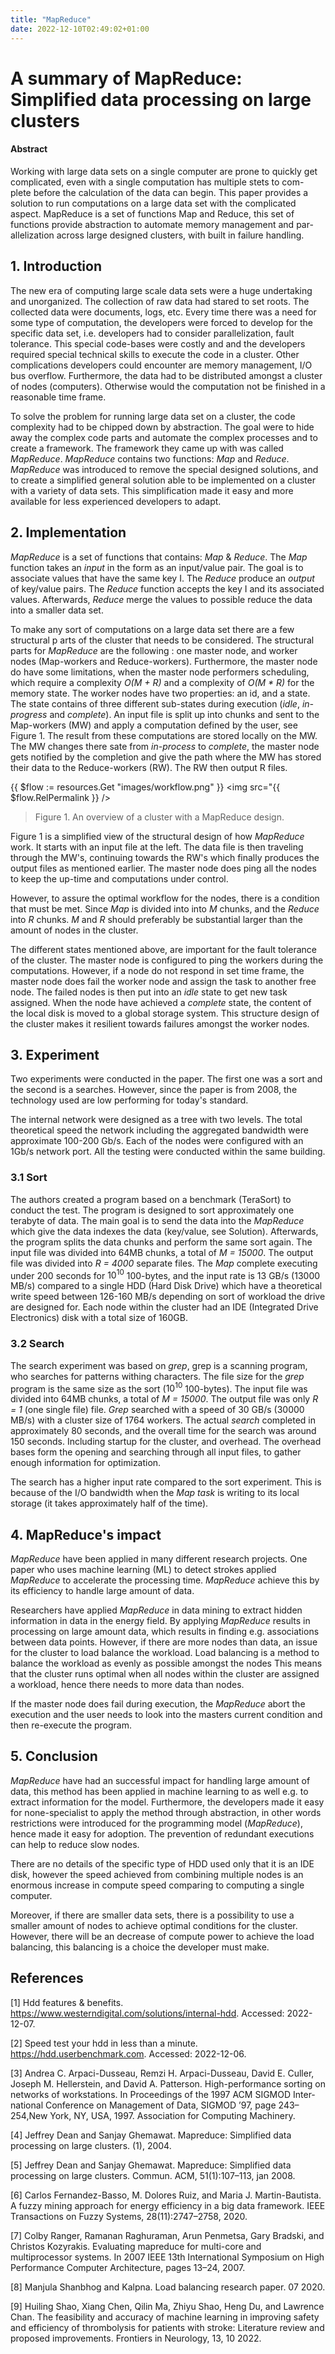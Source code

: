 ```yaml
---
title: "MapReduce"
date: 2022-12-10T02:49:02+01:00
---
```

# A summary of MapReduce: Simplified data processing on large clusters

#### Abstract
Working with large data sets on a single computer are prone to quickly
get complicated, even with a single computation has multiple stets to com-
plete before the calculation of the data can begin. This paper provides
a solution to run computations on a large data set with the complicated
aspect. MapReduce is a set of functions Map and Reduce, this set of
functions provide abstraction to automate memory management and par-
allelization across large designed clusters, with built in failure handling.

## 1. Introduction
The new era of computing large scale data sets were a huge undertaking and unorganized. The collection of raw 
data had stared to set roots. The collected data were documents, logs, etc. Every time there was a need for some 
type of computation, the developers were forced to develop for the specific data set, i.e. developers had to consider
parallelization, fault tolerance. This special code-bases were costly and and the developers required special technical 
skills to execute the code in a cluster. Other complications developers could encounter are memory management, I/O bus 
overflow. Furthermore, the data had to be distributed amongst a cluster of nodes (computers). Otherwise would the 
computation not be finished in a reasonable time frame. 

To solve the problem for running large data set on a cluster, the code complexity had to be chipped down by abstraction. 
The goal were to hide away the complex code parts and automate the complex processes and to create a framework. 
The framework they came up with was called *MapReduce*. *MapReduce* contains two functions: *Map* and *Reduce*. 
*MapReduce* was introduced to remove the special designed solutions, and to create a simplified general solution able 
to be implemented on a cluster with a variety of data sets. This simplification made it easy and more available for less 
experienced developers to adapt. 

## 2. Implementation
*MapReduce* is a set of functions that contains: *Map* & *Reduce*. The *Map* function takes an *input* in the 
form as an input/value pair. The goal is to associate values that have the same key I. The *Reduce* produce an *output*
 of key/value pairs. The *Reduce* function accepts the key I and its associated values. Afterwards, *Reduce* merge 
 the values to possible reduce the data into a smaller data set.

To make any sort of computations on a large data set there are a few structural p
arts of the cluster that needs to be considered. The structural parts for *MapReduce*
are the following : one master node, and worker nodes (Map-workers and Reduce-workers). Furthermore, 
the master node do have some limitations, when the master node performers scheduling, which require a 
complexity *O(M + R)* and a complexity of *O(M * R)* for the memory state. The worker nodes have 
two properties: an id, and a state. The state contains of three different sub-states during execution (*idle*, 
*in-progress* and *complete*). An input file is split up into chunks and sent to the Map-workers (MW) and 
apply a computation defined by the user, see Figure 1. The result from these computations are stored locally on 
the MW. The MW changes there sate from *in-process* to *complete*, the master node gets notified by the 
completion and give the path where the MW has stored their data to the Reduce-workers (RW). The RW then output R files.

{{ $flow := resources.Get "images/workflow.png" }}
<img src="{{ $flow.RelPermalink }} />

> Figure 1. An overview of a cluster with a MapReduce design.

Figure 1 is a simplified view of the structural design of how *MapReduce* work. It starts with an input file at the left. The data file is then traveling through the MW's, continuing towards the RW's which finally produces the output files as mentioned earlier. The master node does ping all the nodes to keep the up-time and computations under control.

However, to assure the optimal workflow for the nodes, there is a condition that must be met. Since *Map* is divided into into *M* chunks, and the *Reduce* into *R* chunks. *M* and *R* should preferably be substantial larger than the amount of nodes in the cluster.

The different states mentioned above, are important for the fault tolerance of the cluster. The master node is configured to ping the workers during the computations. However, if a node do not respond in set time frame, the master node does fail the worker node and assign the task to another free node. The failed nodes is then put into an *idle* state to get new task assigned. When the node have achieved a *complete* state, the content of the local disk is moved to a global storage system. This structure design of the cluster makes it resilient towards failures amongst the worker nodes.  

## 3. Experiment
Two experiments were conducted in the paper. The first one was a sort and the second is a searches. However, since the paper is from 2008, the technology used are low performing for today's standard.

The internal network were designed as a tree with two levels. The total theoretical speed the network including the aggregated bandwidth were approximate 100-200 Gb/s. Each of the nodes were configured with an 1Gb/s network port. All the testing were conducted within the same building.

### 3.1 Sort
The authors created a program based on a benchmark (TeraSort) to conduct the test. The program is designed to sort approximately one terabyte of data. The main goal is to send the data into the *MapReduce* which give the data indexes the data (key/value, see Solution). Afterwards, the program splits the data chunks and perform the same sort again. The input file was divided into 64MB chunks, a total of *M = 15000*. The output file was divided into *R = 4000* separate files. The *Map* complete executing under 200 seconds for $10^{10}$ 100-bytes, and the input rate is 13 GB/s (13000 MB/s) compared to a single HDD (Hard Disk Drive) which have a theoretical write speed between 126-160 MB/s depending on sort of workload the drive are designed for. Each node within the cluster had an IDE (Integrated Drive Electronics) disk with a total size of 160GB.

### 3.2 Search
The search experiment was based on *grep*, grep is a scanning program, who searches for patterns withing characters.
The file size for the *grep* program is the same size as the sort ($10^{10}$ 100-bytes). The input file was divided into 64MB chunks, a total of *M = 15000*. The output file was only *R = 1* (one single file) file. *Grep* searched with a speed of 30 GB/s (30000 MB/s) with a cluster size of 1764 workers. The actual *search* completed in approximately 80 seconds, and the overall time for the search was around 150 seconds. Including startup for the cluster, and overhead. The overhead bases form the opening and searching through all input files, to gather enough information for optimization.

The search has a higher input rate compared to the sort experiment. This is because of the I/O bandwidth when the *Map task* is writing to its local storage (it takes approximately half of the time).

## 4. MapReduce's impact
*MapReduce* have been applied in many different research projects. One paper who uses machine learning (ML) to detect strokes applied *MapReduce* to accelerate the processing time. *MapReduce* achieve this by its efficiency to handle large amount of data.  

Researchers have applied *MapReduce* in data mining to extract hidden information in data in the energy field. By applying *MapReduce* results in processing on large amount data, which results in finding e.g. associations between data points. However, if there are more nodes than data, an issue for the cluster to load balance the workload. Load balancing is a method to balance the workload as evenly as possible amongst the nodes This means that the cluster runs optimal when all nodes within the cluster are assigned a workload, hence there needs to more data than nodes.

If the master node does fail during execution, the *MapReduce* abort the execution and the user needs to look into the masters current condition and then re-execute the program.

## 5. Conclusion
*MapReduce* have had an successful impact for handling large amount of data, this method has been applied in machine learning to as well e.g. to extract information for the model. Furthermore, the developers made it easy for none-specialist to apply the method through abstraction, in other words restrictions were introduced for the programming model (*MapReduce*), hence made it easy for adoption. The prevention of redundant executions can help to reduce slow nodes.

There are no details of the specific type of HDD used only that it is an IDE disk, however the speed achieved from combining multiple nodes is an enormous increase in compute speed comparing to computing a single computer.

Moreover, if there are smaller data sets, there is a possibility to use a smaller amount of nodes to achieve optimal conditions for the cluster. However, there will be an decrease of compute power to achieve the load balancing, this balancing is a choice the developer must make. 

## References
[1] Hdd features & benefits. https://www.westerndigital.com/solutions/internal-hdd. Accessed: 2022-12-07.

[2] Speed test your hdd in less than a minute. https://hdd.userbenchmark.com. Accessed: 2022-12-06.

[3] Andrea C. Arpaci-Dusseau, Remzi H. Arpaci-Dusseau, David E. Culler, Joseph M. Hellerstein, and David A. Patterson. High-performance sorting on networks of workstations. In Proceedings of the 1997 ACM SIGMOD Inter-national Conference on Management of Data, SIGMOD ’97, page 243–254,New York, NY, USA, 1997. Association for Computing Machinery.

[4] Jeffrey Dean and Sanjay Ghemawat. Mapreduce: Simplified data processing on large clusters. (1), 2004.

[5] Jeffrey Dean and Sanjay Ghemawat. Mapreduce: Simplified data processing on large clusters. Commun. ACM, 51(1):107–113, jan 2008.

[6] Carlos Fernandez-Basso, M. Dolores Ruiz, and Maria J. Martin-Bautista. A
fuzzy mining approach for energy efficiency in a big data framework. IEEE
Transactions on Fuzzy Systems, 28(11):2747–2758, 2020.

[7] Colby Ranger, Ramanan Raghuraman, Arun Penmetsa, Gary Bradski, and Christos Kozyrakis. Evaluating mapreduce for multi-core and multiprocessor systems. In 2007 IEEE 13th International Symposium on High Performance Computer Architecture, pages 13–24, 2007.

[8] Manjula Shanbhog and Kalpna. Load balancing research paper. 07 2020.

[9] Huiling Shao, Xiang Chen, Qilin Ma, Zhiyu Shao, Heng Du, and Lawrence Chan. The feasibility and accuracy of machine learning in improving safety and efficiency of thrombolysis for patients with stroke: Literature review and proposed improvements. Frontiers in Neurology, 13, 10 2022.



